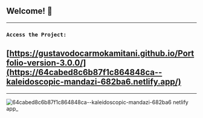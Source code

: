 ## Welcome! 👋
--------------------------------------------------------------------------

### `Access the Project:`

## [https://gustavodocarmokamitani.github.io/Portfolio-version-3.0.0/](https://64cabed8c6b87f1c864848ca--kaleidoscopic-mandazi-682ba6.netlify.app/)

--------------------------------------------------------------------------

![64cabed8c6b87f1c864848ca--kaleidoscopic-mandazi-682ba6 netlify app_](https://github.com/gustavodocarmokamitani/pokedex-react-typescript-axiosAPI/assets/26381791/2e8d2cb7-761b-4be4-8857-574940a87894)
